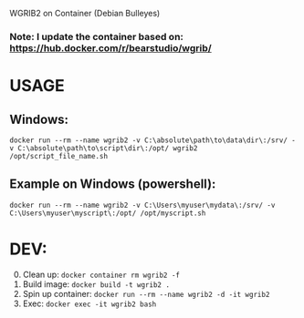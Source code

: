 WGRIB2 on Container (Debian Bulleyes)
### Note: I update the container based on: https://hub.docker.com/r/bearstudio/wgrib/
# USAGE

## Windows: 
`docker run --rm --name wgrib2 -v C:\absolute\path\to\data\dir\:/srv/ -v C:\absolute\path\to\script\dir\:/opt/ wgrib2 /opt/script_file_name.sh`
## Example on Windows (powershell): 
`docker run --rm --name wgrib2 -v C:\Users\myuser\mydata\:/srv/ -v C:\Users\myuser\myscript\:/opt/ /opt/myscript.sh`

# DEV:
0. Clean up: `docker container rm wgrib2 -f`
1. Build image: `docker build -t wgrib2 .`
2. Spin up container: `docker run --rm --name wgrib2 -d -it wgrib2`
3. Exec: `docker exec -it wgrib2 bash`
